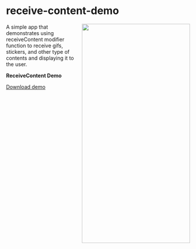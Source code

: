 # receive-content-demo

<img align="right" width="296" height="600"  src="https://github.com/raheemadamboev/receive-content-demo/blob/main/banner.gif" />

A simple app that demonstrates using receiveContent modifier function to receive gifs, stickers, and other type of contents and displaying it to the user.

**ReceiveContent Demo**

<a href="https://github.com/raheemadamboev/receive-content-demo/blob/main/app-debug.apk">Download demo</a>
